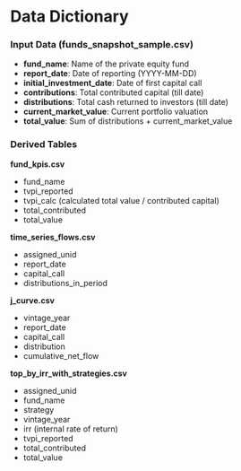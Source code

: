 # Data Dictionary

### Input Data (funds_snapshot_sample.csv)
- **fund_name**: Name of the private equity fund  
- **report_date**: Date of reporting (YYYY-MM-DD)  
- **initial_investment_date**: Date of first capital call  
- **contributions**: Total contributed capital (till date)  
- **distributions**: Total cash returned to investors (till date)  
- **current_market_value**: Current portfolio valuation  
- **total_value**: Sum of distributions + current_market_value  

### Derived Tables

**fund_kpis.csv**
- fund_name  
- tvpi_reported  
- tvpi_calc (calculated total value / contributed capital)  
- total_contributed  
- total_value  

**time_series_flows.csv**
- assigned_unid  
- report_date  
- capital_call  
- distributions_in_period  

**j_curve.csv**
- vintage_year  
- report_date  
- capital_call  
- distribution  
- cumulative_net_flow  

**top_by_irr_with_strategies.csv**
- assigned_unid  
- fund_name  
- strategy  
- vintage_year  
- irr (internal rate of return)  
- tvpi_reported  
- total_contributed  
- total_value  
